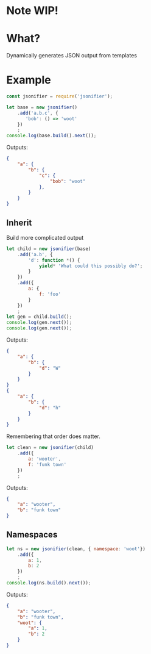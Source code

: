 # Note WIP!

# What?
Dynamically generates JSON output from templates

# Example

```javascript
const jsonifier = require('jsonifier');

let base = new jsonifier()
    .add('a.b.c', {
       'bob': () => 'woot'
    })
    ;
console.log(base.build().next());
```

Outputs:

```json
{
    "a": {
        "b": {
            "c": {
                "bob": "woot"
            },
        }
    }
}
```

## Inherit

Build more complicated output

```javascript
let child = new jsonifier(base)
    .add('a.b', {
        'd': function *() {
            yield* 'What could this possibly do?';
        }
    })
    .add({
        a: {
            f: 'foo'
        }
    })
    ;
let gen = child.build();
console.log(gen.next());
console.log(gen.next());
```

Outputs:

```json
{
    "a": {
        "b": {
            "d": "W"
        }
    }
}
{
    "a": {
        "b": {
            "d": "h"
        }
    }
}
```

Remembering that order does matter.

```javascript
let clean = new jsonifier(child)
    .add({
        a: 'wooter',
        f: 'funk town'
    })
    ;
```

Outputs:

```json
{
    "a": "wooter",
    "b": "funk town"
}
```

## Namespaces

```javascript
let ns = new jsonifier(clean, { namespace: 'woot'})
    .add({
        a: 1,
        b: 2
    })
    ;
console.log(ns.build().next());
```

Outputs:

```json
{
    "a": "wooter",
    "b": "funk town",
    "woot": {
        "a": 1,
        "b": 2
    }
}
```
